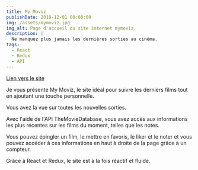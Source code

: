 ```yaml
---
title: My Moviz
publishDate: 2019-12-01 00:00:00
img: /assets/mymoviz.jpg
img_alt: Page d'accueil du site internet mymoviz.
description: |
  Ne manquez plus jamais les dernières sorties au cinéma.
tags:
  - React
  - Redux
  - API
---
```


<a href="https://mymoviz-frontend-one.vercel.app">Lien vers le site</a>


Je vous présente My Moviz, le site idéal pour suivre les derniers films tout en ajoutant une touche personnelle.

Vous avez la vue sur toutes les nouvelles sorties.

Avec l'aide de l'API TheMovieDatabase, vous avez accès aux informations les plus récentes sur les films du moment, telles que les notes.

Vous pouvez épingler un film, le mettre en favoris, le liker et le noter et vous pouvez accéder à ces informations en haut à droite de la page grâce à un compteur.

Grâce à React et Redux, le site est à la fois réactif et fluide.